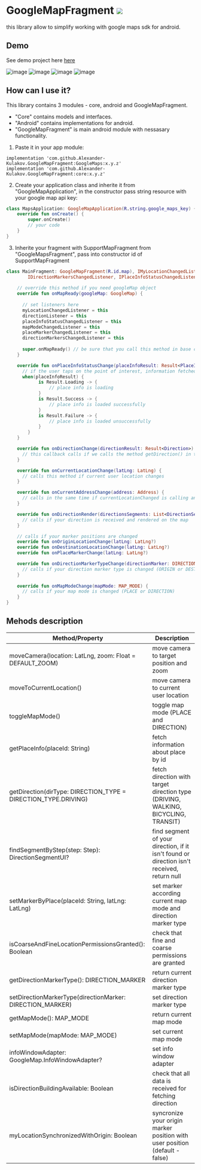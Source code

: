 # GoogleMapFragment [![](https://jitpack.io/v/Alexander-Kulakov/GoogleMapFragment.svg)](https://jitpack.io/#Alexander-Kulakov/GoogleMapFragment)
this library allow to simplify working with google maps sdk for android.

## Demo
See demo project here [here](https://src.vironit.com/a.kulakov/maps)

![image](https://user-images.githubusercontent.com/90984417/135409254-f5987ed9-831e-4803-bf35-6e05473966ae.png)
![image](https://user-images.githubusercontent.com/90984417/135409328-9d643878-694e-44c0-8ee4-ac782c90b99d.png)
![image](https://user-images.githubusercontent.com/90984417/135409392-c9f6ebd8-9b54-4624-997b-3d2d1857ce09.png)
![image](https://user-images.githubusercontent.com/90984417/135409469-eea620f5-557e-4580-8e34-b0a375f5f44e.png)


## How can I use it?
This library contains 3 modules - core, android and GoogleMapFragment. 
* "Core" contains models and interfaces. 
* "Android" contains implementations for android. 
* "GoogleMapFragment" is main android module with nessasary functionality.
1. Paste it in your app module:
```
implementation 'com.github.Alexander-Kulakov.GoogleMapFragment:GoogleMaps:x.y.z'
implementation 'com.github.Alexander-Kulakov.GoogleMapFragment:core:x.y.z'
```

2. Create your application class and inherite it from "GoogleMapApplication", in the constructor pass string resource with your google map api key:
```kotlin
class MapsApplication: GoogleMapApplication(R.string.google_maps_key) {
    override fun onCreate() {
        super.onCreate()
        // your code
    }
}
```

3. Inherite your fragment with SupportMapFragment from "GoogleMapsFragment", pass into constructor id of SupportMapFragment
```kotlin
class MainFragment: GoogleMapFragment(R.id.map), IMyLocationChangedListener, IDirectionListener, IMapModeChangedListener, IPlaceMarkerChangedListener
        IDirectionMarkersChangedListener, IPlaceInfoStatusChangedListener {
   
    // override this method if you need googleMap object
    override fun onMapReady(googleMap: GoogleMap) {
      
      // set listeners here
      myLocationChangedListener = this
      directionListener = this
      placeInfoStatusChangedListener = this
      mapModeChangedListener = this
      placeMarkerChangedListener = this
      directionMarkersChangedListener = this
      
      super.onMapReady() // be sure that you call this method in base class because this library requests permissions and subscribes to data changes
    }

    override fun onPlaceInfoStatusChange(placeInfoResult: Result<PlaceInfo>) {
      // if the user taps on the point of interest, information fetched automatically about it. You can trigger fetching place info calling "" 
      when(placeInfoResult) {
            is Result.Loading -> {
                // place info is loading
            }
            is Result.Success -> {
                // place info is loaded successfully
            }
            is Result.Failure -> {
                // place info is loaded unsuccessfully
            }
        }
    }

    override fun onDirectionChange(directionResult: Result<Direction>) {
      // this callback calls if we calls the method getDirection() in the base class
    }

    override fun onCurrentLocationChange(latLng: LatLng) {
      // calls this method if current user location changes
    }

    override fun onCurrentAddressChange(address: Address) {
      // calls in the same time if currentLocationChanged is calling and pass current user address
    }

    override fun onDirectionRender(directionsSegments: List<DirectionSegmentUI>) {
      // calls if your direction is received and rendered on the map
    }

    // calls if your marker positions are changed
    override fun onOriginLocationChange(latLng: LatLng?)
    override fun onDestinationLocationChange(latLng: LatLng?)
    override fun onPlaceMarkerChange(latLng: LatLng?)

    override fun onDirectionMarkerTypeChange(directionMarker: DIRECTION_MARKER) {
      // calls if your direction marker type is changed (ORIGIN or DESTINATION)
    }
    
    override fun onMapModeChange(mapMode: MAP_MODE) {
      // calls if your map mode is changed (PLACE or DIRECTION)
    }
}
```
## Mehods description
Method/Property | Description
------------ | -------------
moveCamera(location: LatLng, zoom: Float = DEFAULT_ZOOM) | move camera to target position and zoom
moveToCurrentLocation() | move camera to current user location
toggleMapMode() | toggle map mode (PLACE and DIRECTION)
getPlaceInfo(placeId: String) | fetch information about place by id
getDirection(dirType: DIRECTION_TYPE = DIRECTION_TYPE.DRIVING) | fetch direction with target direction type (DRIVING, WALKING, BICYCLING, TRANSIT)
findSegmentByStep(step: Step): DirectionSegmentUI? | find segment of your direction, if it isn't found or direction isn't received, return null
setMarkerByPlace(placeId: String, latLng: LatLng) | set marker according current map mode and direction marker type
isCoarseAndFineLocationPermissionsGranted(): Boolean | check that fine and coarse permissions are granted
getDirectionMarkerType(): DIRECTION_MARKER | return current direction marker type
setDirectionMarkerType(directionMarker: DIRECTION_MARKER) | set direction marker type
getMapMode(): MAP_MODE | return current map mode
setMapMode(mapMode: MAP_MODE) | set current map mode
infoWindowAdapter: GoogleMap.InfoWindowAdapter? | set info window adapter
isDirectionBuildingAvailable: Boolean | check that all data is received for fetching direction
myLocationSynchronizedWithOrigin: Boolean | syncronize your origin marker position with user position (default - false)
